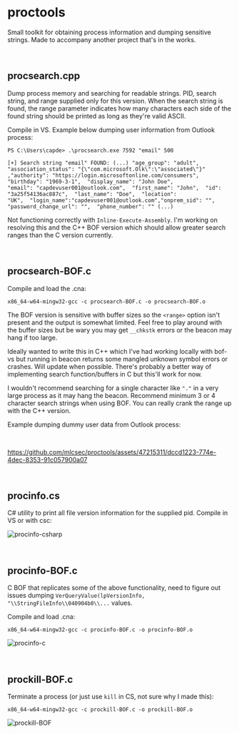 # proctools

Small toolkit for obtaining process information and dumping sensitive strings. Made to accompany another project that's in the works.

<br>

## procsearch.cpp

Dump process memory and searching for readable strings. PID, search string, and range supplied only for this version. When the search string is found, the range parameter indicates how many characters each side of the found string should be printed as long as they're valid ASCII.

Compile in VS. Example below dumping user information from Outlook process:
```
PS C:\Users\capde> .\procsearch.exe 7592 "email" 500

[+] Search string "email" FOUND: (...) "age_group": "adult",  "association_status": "{\"com.microsoft.Olk\":\"associated\"}"
,"authority": "https://login.microsoftonline.com/consumers",  "birthday": "1969-3-1",  "display_name": "John Doe",
"email": "capdevuser001@outlook.com",  "first_name": "John",  "id": "3a25f54136ac887c",  "last_name": "Doe",  "location":
"UK",  "login_name":"capdevuser001@outlook.com","onprem_sid": "",  "password_change_url": "",  "phone_number": "" (...)
```

Not functioning correctly with `Inline-Execute-Assembly`. I'm working on resolving this and the C++ BOF version which should allow greater search ranges than the C version currently.

<br>

## procsearch-BOF.c

Compile and load the .cna:
```
x86_64-w64-mingw32-gcc -c procsearch-BOF.c -o procsearch-BOF.o
```

The BOF version is sensitive with buffer sizes so the `<range>` option isn't present and the output is somewhat limited. Feel free to play around with the buffer sizes but be wary you may get `__chkstk` errors or the beacon may hang if too large. 

Ideally wanted to write this in C++ which I've had working locally with bof-vs but running in beacon returns some mangled unknown symbol errors or crashes. Will update when possible. There's probably a better way of implementing search function/buffers in C but this'll work for now.

I wouldn't recommend searching for a single character like `"."` in a very large process as it may hang the beacon. Recommend minimum 3 or 4 character search strings when using BOF. You can really crank the range up with the C++ version.

Example dumping dummy user data from Outlook process:

<br>

https://github.com/mlcsec/proctools/assets/47215311/dccd1223-774e-4dec-8353-91c057900a07

<br>

## procinfo.cs

C# utility to print all file version information for the supplied pid. Compile in VS or with csc:

![procinfo-csharp](https://github.com/mlcsec/proctools/assets/47215311/1db4bff8-d173-4d2e-a972-1e29c2d306a9)

<br>

## procinfo-BOF.c

C BOF that replicates some of the above functionality, need to figure out issues dumping `VerQueryValue(lpVersionInfo, "\\StringFileInfo\\040904b0\\...` values.

Compile and load .cna:
```
x86_64-w64-mingw32-gcc -c procinfo-BOF.c -o procinfo-BOF.o
```

![procinfo-c](https://github.com/mlcsec/proctools/assets/47215311/41e3e9ab-0937-4d48-8b74-87e048c3718b)

<br>

## prockill-BOF.c

Terminate a process (or just use `kill` in CS, not sure why I made this):
```
x86_64-w64-mingw32-gcc -c prockill-BOF.c -o prockill-BOF.o
```

![prockill-BOF](https://github.com/mlcsec/proctools/assets/47215311/5ee6018b-bb8b-4f42-8372-b9e0f4a0bd6e)
